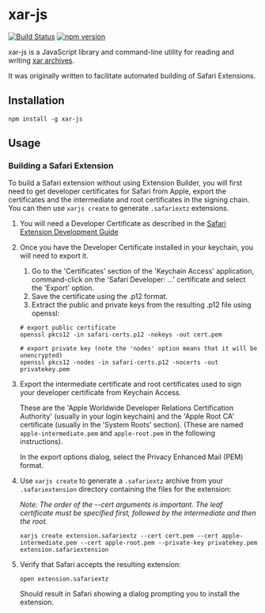 # xar-js
[![Build Status](https://travis-ci.org/robertknight/xar-js.png?branch=master)](https://travis-ci.org/robertknight/xar-js) [![npm version](https://badge.fury.io/js/xar-js.svg)](http://badge.fury.io/js/xar-js)

xar-js is a JavaScript library and command-line utility for reading and writing [xar archives](https://en.wikipedia.org/wiki/Xar_%28archiver%29).

It was originally written to facilitate automated building of Safari Extensions.

## Installation

`npm install -g xar-js`

## Usage

### Building a Safari Extension

To build a Safari extension without using Extension Builder, you
will first need to get developer certificates for Safari from
Apple, export the certificates and the intermediate and root
certificates in the signing chain. You can then use `xarjs create`
to generate `.safariextz` extensions.

1. You will need a Developer Certificate as described in the [Safari Extension Development Guide](https://developer.apple.com/library/safari/documentation/Tools/Conceptual/SafariExtensionGuide/UsingExtensionBuilder/UsingExtensionBuilder.html)
1. Once you have the Developer Certificate installed in your
   keychain, you will need to export it.
   1. Go to the 'Certificates' section of the 'Keychain Access'
      application, command-click on the 'Safari Developer: ...'
      certificate and select the 'Export' option.
   2. Save the certificate using the .p12 format.
   3. Extract the public and private keys from the resulting
      .p12 file using openssl:

    ````
    # export public certificate
    openssl pkcs12 -in safari-certs.p12 -nokeys -out cert.pem

    # export private key (note the 'nodes' option means that it will be unencrypted)
    openssl pkcs12 -nodes -in safari-certs.p12 -nocerts -out privatekey.pem
    ````
3. Export the intermediate certificate and root certificates used
   to sign your developer certificate from Keychain Access.

   These are the 'Apple Worldwide Developer Relations Certification Authority' (usually in your login keychain) and the 'Apple Root CA' certificate (usually in the 'System Roots' section).
   (These are named `apple-intermediate.pem` and `apple-root.pem`
    in the following instructions).

   In the export options dialog, select the Privacy Enhanced Mail (PEM) format.
4. Use `xarjs create` to generate a `.safariextz` archive from your
   `.safariextension` directory containing the files for the extension:

   _Note: The order of the --cert arguments is important. The leaf certificate must be specified first,
   followed by the intermediate and then the root._

   ````
   xarjs create extension.safariextz --cert cert.pem --cert apple-intermediate.pem --cert apple-root.pem --private-key privatekey.pem extension.safariextension
   ````
5. Verify that Safari accepts the resulting extension:
   ````
   open extension.safariextz
   ````
   Should result in Safari showing a dialog prompting you to install
   the extension.
